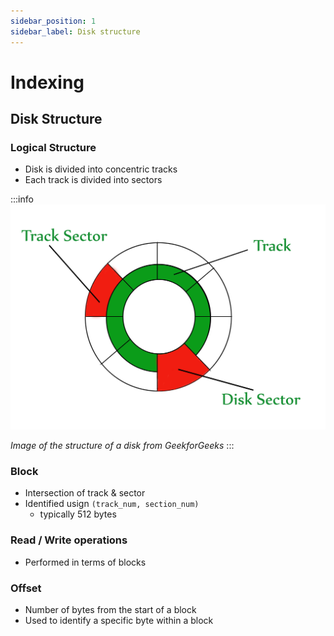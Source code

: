 ```yaml
---
sidebar_position: 1
sidebar_label: Disk structure
---
```


# Indexing

## Disk Structure
### Logical Structure
- Disk is divided into concentric tracks
- Each track is divided into sectors


:::info
![Disk Structure](assets/indexing_diskStructure.jpeg)

_Image of the structure of a disk from GeekforGeeks_
:::


### Block
- Intersection of track & sector
- Identified usign `(track_num, section_num)`
    - typically 512 bytes
### Read / Write operations
- Performed in terms of blocks

### Offset
- Number of bytes from the start of a block
- Used to identify a specific byte within a block

